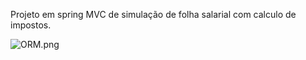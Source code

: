Projeto em spring MVC de simulação de folha salarial com calculo de impostos.

![ORM.png](https://github.com/Edu2805/folha_salarial/main/images/ORM.png)